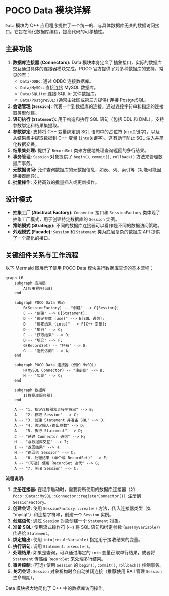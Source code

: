 # POCO Data 模块详解

`Data` 模块为 C++ 应用程序提供了一个统一的、与具体数据库无关的数据访问接口。它旨在简化数据库编程，提高代码的可移植性。

## 主要功能

1.  **数据库连接器 (Connectors):** Data 模块本身定义了抽象接口，实际的数据库交互通过具体的连接器模块完成。POCO 官方提供了对多种数据库的支持，常见的有：
    *   `Data/ODBC`: 通过 ODBC 连接数据库。
    *   `Data/MySQL`: 直接连接 MySQL 数据库。
    *   `Data/SQLite`: 连接 SQLite 文件数据库。
    *   `Data/PostgreSQL`: (通常由社区或第三方提供) 连接 PostgreSQL。
2.  **会话管理 (`Session`):** 代表一个到数据库的连接。通过连接字符串和指定的连接器类型创建。
3.  **语句执行 (`Statement`):** 用于构造和执行 SQL 语句（包括 DDL 和 DML）。支持参数绑定和结果集提取。
4.  **参数绑定:** 支持将 C++ 变量绑定到 SQL 语句中的占位符 (`use`关键字)，以及从结果集中提取数据到 C++ 变量 (`into`关键字)。这有助于防止 SQL 注入并简化数据交换。
5.  **结果集处理:** 提供了 `RecordSet` 类来方便地处理查询返回的多行结果。
6.  **事务管理:** `Session` 对象提供了 `begin()`, `commit()`, `rollback()` 方法来管理数据库事务。
7.  **元数据访问:** 允许查询数据库的元数据信息，如表、列、索引等（功能可能因连接器而异）。
8.  **批量操作:** 支持高效的批量插入或更新操作。

## 设计模式

*   **抽象工厂 (Abstract Factory):** `Connector` 接口和 `SessionFactory` 类体现了抽象工厂模式，用于创建特定数据库的 `Session` 实例。
*   **策略模式 (Strategy):** 不同的数据库连接器可以看作是不同的数据访问策略。
*   **外观模式 (Facade):** `Session` 和 `Statement` 类为底层复杂的数据库 API 提供了一个简化的接口。

## 关键组件关系与工作流程

以下 Mermaid 图展示了使用 POCO Data 模块进行数据库查询的基本流程：

```mermaid
graph LR
    subgraph 应用层
        A[应用程序代码]
    end

    subgraph POCO Data 核心
        B(SessionFactory) -- "创建" --> C{Session};
        C -- "创建" --> D[Statement];
        D -- "绑定参数 (use)" --> E[SQL 语句];
        D -- "绑定结果 (into)" --> F[C++ 变量];
        D -- "执行" --> C;
        C -- "获取结果" --> D;
        D -- "填充" --> F;
        G(RecordSet) -- "持有" --> D;
        G -- "迭代访问" --> A;
    end

    subgraph POCO Data 连接器 (例如 MySQL)
        H(MySQL Connector) -- "注册到" --> B;
        H -- "实现" --> C;
    end

    subgraph 数据库
        I[数据库服务器]
    end

    A -- "1. 指定连接器和连接字符串" --> B;
    A -- "2. 获取 Session" --> C;
    A -- "3. 创建 Statement 并准备 SQL" --> D;
    A -- "4. 绑定输入/输出参数" --> D;
    A -- "5. 执行 Statement" --> D;
    C -- "通过 Connector 通信" --> H;
    H -- "与数据库交互" --> I;
    I -- "返回结果" --> H;
    H -- "返回给 Session" --> C;
    A -- "6. 处理结果 (单个或 RecordSet)" --> F;
    A -- "(可选) 使用 RecordSet 迭代" --> G;
    A -- "7. 关闭 Session" --> C;

```

**流程说明:**

1.  **注册连接器:** 在程序启动时，需要将所使用的数据库连接器（如 `Poco::Data::MySQL::Connector::registerConnector()`）注册到 `SessionFactory`。
2.  **创建会话:** 使用 `SessionFactory::create()` 方法，传入连接器类型（如 "mysql"）和连接字符串，创建一个 `Session` 实例。
3.  **创建语句:** 通过 `Session` 对象创建一个 `Statement` 对象。
4.  **准备 SQL:** 使用流式操作符 (`<<`) 将 SQL 语句和绑定参数 (`use(myVariable)`) 传递给 `Statement`。
5.  **绑定输出:** 使用 `into(resultVariable)` 指定用于接收结果的变量。
6.  **执行语句:** 调用 `Statement::execute()`。
7.  **处理结果:** 如果是查询，可以通过绑定的 `into` 变量获取单行结果，或者将 `Statement` 传递给 `RecordSet` 来处理多行结果。
8.  **事务控制:** (可选) 使用 `Session` 的 `begin()`, `commit()`, `rollback()` 控制事务。
9.  **关闭会话:** `Session` 对象析构时会自动关闭连接（推荐使用 RAII 管理 `Session` 生命周期）。

Data 模块极大地简化了 C++ 中的数据库访问操作。 